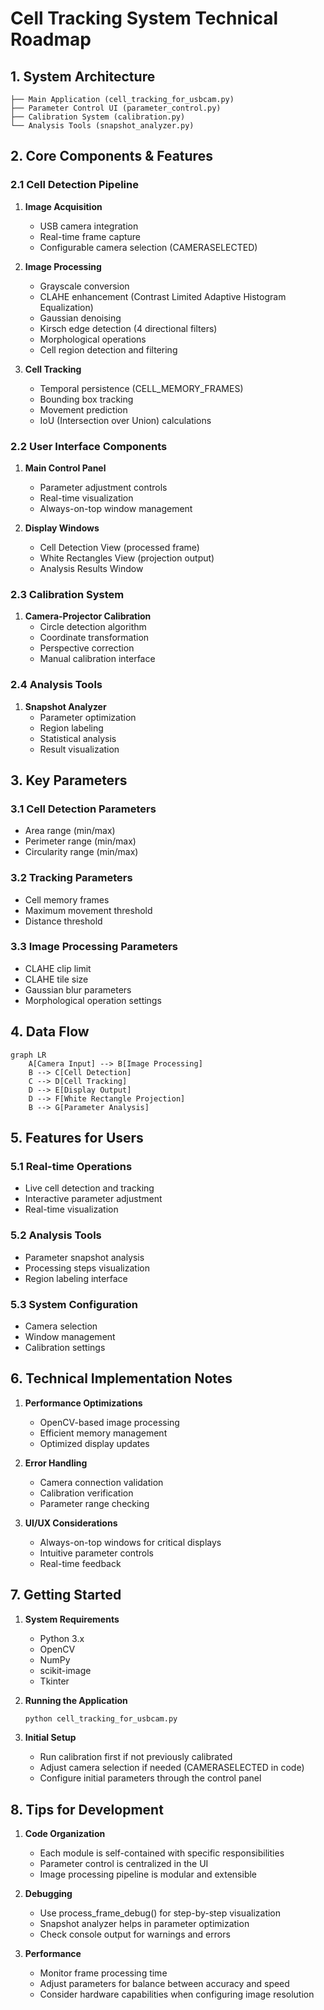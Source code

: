 # Cell Tracking System Technical Roadmap

## 1. System Architecture
```
├── Main Application (cell_tracking_for_usbcam.py)
├── Parameter Control UI (parameter_control.py)
├── Calibration System (calibration.py)
└── Analysis Tools (snapshot_analyzer.py)
```

## 2. Core Components & Features

### 2.1 Cell Detection Pipeline
1. **Image Acquisition**
   - USB camera integration
   - Real-time frame capture
   - Configurable camera selection (CAMERASELECTED)

2. **Image Processing**
   - Grayscale conversion
   - CLAHE enhancement (Contrast Limited Adaptive Histogram Equalization)
   - Gaussian denoising
   - Kirsch edge detection (4 directional filters)
   - Morphological operations
   - Cell region detection and filtering

3. **Cell Tracking**
   - Temporal persistence (CELL_MEMORY_FRAMES)
   - Bounding box tracking
   - Movement prediction
   - IoU (Intersection over Union) calculations

### 2.2 User Interface Components

1. **Main Control Panel**
   - Parameter adjustment controls
   - Real-time visualization
   - Always-on-top window management

2. **Display Windows**
   - Cell Detection View (processed frame)
   - White Rectangles View (projection output)
   - Analysis Results Window

### 2.3 Calibration System

1. **Camera-Projector Calibration**
   - Circle detection algorithm
   - Coordinate transformation
   - Perspective correction
   - Manual calibration interface

### 2.4 Analysis Tools

1. **Snapshot Analyzer**
   - Parameter optimization
   - Region labeling
   - Statistical analysis
   - Result visualization

## 3. Key Parameters

### 3.1 Cell Detection Parameters
- Area range (min/max)
- Perimeter range (min/max)
- Circularity range (min/max)

### 3.2 Tracking Parameters
- Cell memory frames
- Maximum movement threshold
- Distance threshold

### 3.3 Image Processing Parameters
- CLAHE clip limit
- CLAHE tile size
- Gaussian blur parameters
- Morphological operation settings

## 4. Data Flow

```mermaid
graph LR
    A[Camera Input] --> B[Image Processing]
    B --> C[Cell Detection]
    C --> D[Cell Tracking]
    D --> E[Display Output]
    D --> F[White Rectangle Projection]
    B --> G[Parameter Analysis]
```

## 5. Features for Users

### 5.1 Real-time Operations
- Live cell detection and tracking
- Interactive parameter adjustment
- Real-time visualization

### 5.2 Analysis Tools
- Parameter snapshot analysis
- Processing steps visualization
- Region labeling interface

### 5.3 System Configuration
- Camera selection
- Window management
- Calibration settings

## 6. Technical Implementation Notes

1. **Performance Optimizations**
   - OpenCV-based image processing
   - Efficient memory management
   - Optimized display updates

2. **Error Handling**
   - Camera connection validation
   - Calibration verification
   - Parameter range checking

3. **UI/UX Considerations**
   - Always-on-top windows for critical displays
   - Intuitive parameter controls
   - Real-time feedback

## 7. Getting Started

1. **System Requirements**
   - Python 3.x
   - OpenCV
   - NumPy
   - scikit-image
   - Tkinter

2. **Running the Application**
   ```bash
   python cell_tracking_for_usbcam.py
   ```

3. **Initial Setup**
   - Run calibration first if not previously calibrated
   - Adjust camera selection if needed (CAMERASELECTED in code)
   - Configure initial parameters through the control panel

## 8. Tips for Development

1. **Code Organization**
   - Each module is self-contained with specific responsibilities
   - Parameter control is centralized in the UI
   - Image processing pipeline is modular and extensible

2. **Debugging**
   - Use process_frame_debug() for step-by-step visualization
   - Snapshot analyzer helps in parameter optimization
   - Check console output for warnings and errors

3. **Performance**
   - Monitor frame processing time
   - Adjust parameters for balance between accuracy and speed
   - Consider hardware capabilities when configuring image resolution
